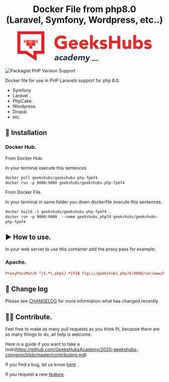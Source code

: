 <h1 align="center">
 Docker File from php8.0  <br>
 (Laravel, Symfony, Wordpress, etc..)
</h1>

<p align="center">
    <img src="https://github.com/GeeksHubsAcademy/2020-geekshubs-media/blob/master/image/logo.png">	
</p>


![Packagist PHP Version Support](https://img.shields.io/badge/php-%5E8.0-blue)


Docker file for use in PHP Laravels support for php 8.0.
- Symfony
- Laravel
- PhpCake.
- Wordpress.
- Drupal.
- etc.




## 🚀 Installation
### Docker Hub.

From Docker Hub.

In your terminal execute this sentences
```terminal
docker pull geekshubs/geekshubs-php-fpm74
docker run -p 9000:9000 geekshubs/geekshubs-php-fpm74  
```
From Docker File.

In your terminal in same folder you down dockerfile execute this sentences.
```terminal
docker build -t geekshubs/geekshubs-php-fpm74 .
docker run -p 9000:9000  --name geekshubs_php74 geekshubs/geekshubs-php-fpm74 
```

## :arrow_forward: How to use.
In your web server to use this container add the proxy pass for example:.
### Apache.
```conf
ProxyPassMatch ^/(.*\.php(/.*)?)$ fcgi://geekshubs_php74:9000/var/www/html/public/$1
```

## :mag_right: Change log
Please see <a href="https://github.com/GeeksHubs/Geekshubs-php-fpm74/blob/master/changelog.md">CHANGELOG</a> for more information what has changed recently.



## :superhero_woman: Contribute.
Feel free to make as many pull requests as you think fit, because there are so many things to do, all help is welcome.

Here is a guide if you want to take a look(https://github.com/GeeksHubsAcademy/2020-geekshubs-convenio/blob/master/contributing.md)

If you find a bug, let us know <a href="https://github.com/GeeksHubs/Geekshubs-php-fpm74/issues">here</a> .

If you request a new  <a href ="https://github.com/GeeksHubs/Geekshubs-php-fpm74/issues"> feature</a>.